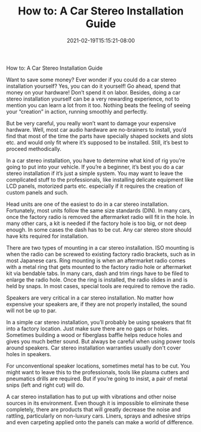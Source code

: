 ﻿---
title: "How to: A Car Stereo Installation Guide"
date: 2021-02-19T15:15:21-08:00
description: "Car-Stereo Tips for Web Success"
featured_image: "/images/Car-Stereo.jpg"
tags: ["Car Stereo"]
---

How to: A Car Stereo Installation Guide

Want to save some money? Ever wonder if you could do a car stereo installation yourself? Yes, you can do it yourself! Go ahead, spend that money on your hardware! Don’t spend it on labor. Besides, doing a car stereo installation yourself can be a very rewarding experience, not to mention you can learn a lot from it too. Nothing beats the feeling of seeing your “creation” in action, running smoothly and perfectly.

But be very careful, you really won’t want to damage your expensive hardware. Well, most car audio hardware are no-brainers to install, you’d find that most of the time the parts have specially shaped sockets and slots etc. and would only fit where it’s supposed to be installed. Still, it’s best to proceed methodically.

In a car stereo installation, you have to determine what kind of rig you’re going to put into your vehicle. If you’re a beginner, it’s best you do a car stereo installation if it’s just a simple system. You may want to leave the complicated stuff to the professionals, like installing delicate equipment like LCD panels, motorized parts etc. especially if it requires the creation of custom panels and such. 

Head units are one of the easiest to do in a car stereo installation. Fortunately, most units follow the same size standards (DIN). In many cars, once the factory radio is removed the aftermarket radio will fit in the hole. In many other cars, a kit is needed if the factory hole is too big, or not deep enough. In some cases the dash has to be cut.  Any car stereo store should have kits required for installation. 

There are two types of mounting in a car stereo installation. ISO mounting is when the radio can be screwed to existing factory radio brackets, such as in most Japanese cars. Ring mounting is when an aftermarket radio comes with a metal ring that gets mounted to the factory radio hole or aftermarket kit via bendable tabs. In many cars, dash and trim rings have to be filed to enlarge the radio hole. Once the ring is installed, the radio slides in and is held by snaps. In most cases, special tools are required to remove the radio.

Speakers are very critical in a car stereo installation. No matter how expensive your speakers are, if they are not properly installed, the sound will not be up to par.

In a simple car stereo installation, you’ll probably be using speakers that fit into a factory location. Just make sure there are no gaps or holes. Sometimes building a wood or fiberglass baffle helps reduce holes and gives you much better sound. But always be careful when using power tools around speakers. Car stereo installation warranties usually don't cover holes in speakers.

For unconventional speaker locations, sometimes metal has to be cut. You might want to leave this to the professionals, tools like plasma cutters and pneumatics drills are required. But if you’re going to insist, a pair of metal snips (left and right cut) will do.

A car stereo installation has to put up with vibrations and other noise sources in its environment. Even though it is impossible to eliminate these completely, there are products that will greatly decrease the noise and rattling, particularly on non-luxury cars. Liners, sprays and adhesive strips and even carpeting applied onto the panels can make a world of difference.   

